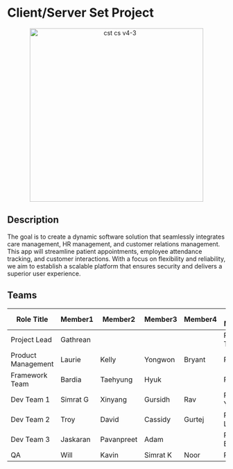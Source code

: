 # Client/Server Set Project

<p align="center">
  <img src="https://github.com/COMP4945/SetG-Project/assets/77172769/22c9adee-82d8-46fe-8c90-724435a7bb08" alt="cst cs v4-3" width="400px"">
</p>

## Description

The goal is to create a dynamic software solution that seamlessly integrates care management, HR management, and customer relations management. This app will streamline patient appointments, employee attendance tracking, and customer interactions. With a focus on flexibility and reliability, we aim to establish a scalable platform that ensures security and delivers a superior user experience.

## Teams

| Role Title                    | Member1          | Member2          | Member3          | Member4          | Product Manager |
|-------------------------------|------------------|------------------|------------------|------------------|-----------------|
| Project Lead                  | Gathrean         |                  |                  |                  | PM: Tejinder    |
| Product Management            | Laurie           | Kelly            | Yongwon          | Bryant           | PM: Ean         |
| Framework Team                | Bardia           | Taehyung         | Hyuk             |                  | PM: Kelly       |
| Dev Team 1                    | Simrat G         | Xinyang          | Gursidh          | Rav              | PM: Yongwon     |
| Dev Team 2                    | Troy             | David            | Cassidy          | Gurtej           | PM: Laurie      |
| Dev Team 3                    | Jaskaran         | Pavanpreet       | Adam             |                  | PM: Bryant      |
| QA                            | Will             | Kavin            | Simrat K         | Noor             | PM: Kelly       |

